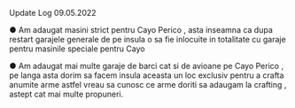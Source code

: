 Update Log 09.05.2022

● Am adaugat masini strict pentru  Cayo Perico , asta inseamna ca dupa restart garajele generale de pe insula o sa fie inlocuite in totalitate cu garaje pentru masinile speciale pentru Cayo 

● Am adaugat mai multe garaje de barci cat si de avioane pe Cayo Perico , pe langa asta dorim sa facem insula aceasta un loc exclusiv pentru a crafta anumite arme astfel vreau sa cunosc ce arme doriti sa adaugam la crafting , astept cat mai multe propuneri.
